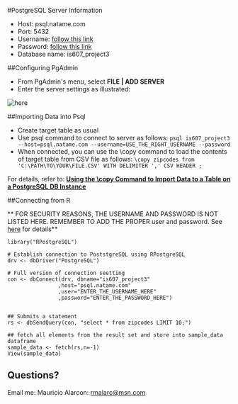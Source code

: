 #PostgreSQL Server Information

* Host: psql.natame.com
* Port: 5432
* Username: [follow this link](https://trello.com/c/2WsCBOdB)
* Password: [follow this link](https://trello.com/c/2WsCBOdB)
* Database name: is607_project3

##Configuring PgAdmin

* From PgAdmin's menu, select **FILE | ADD SERVER**
* Enter the server settings as illustrated:

![here](https://raw.githubusercontent.com/srajeev1/607Project3/master/postgresql_info/pgadmin-psql.natame.png)

##Importing Data into Psql

* Create target table as usual
* Use psql command to connect to server as follows: `psql is607_project3 --host=psql.natame.com --username=USE_THE_RIGHT_USERNAME --password`
* When connected, you can use the \copy command to load the contents of target table from CSV file as follows: `\copy zipcodes from 'C:\PATH\TO\YOUR\FILE.CSV' WITH DELIMITER ',' CSV HEADER ;`

For details, refer to: [**Using the \copy Command to Import Data to a Table on a PostgreSQL DB Instance**](http://docs.aws.amazon.com/AmazonRDS/latest/UserGuide/PostgreSQL.Procedural.Importing.html)


##Connecting from R

** FOR SECURITY REASONS, THE USERNAME AND PASSWORD IS NOT LISTED HERE. REMEMBER TO ADD THE PROPER user and password. See [here](https://trello.com/c/2WsCBOdB) for details**

```
library("RPostgreSQL")

# Establish connection to PoststgreSQL using RPostgreSQL
drv <- dbDriver("PostgreSQL")

# Full version of connection seetting
con <- dbConnect(drv, dbname="is607_project3"
                ,host="psql.natame.com"
                ,user="ENTER_THE_USERNAME_HERE"
                ,password="ENTER_THE_PASSWORD_HERE")


## Submits a statement
rs <- dbSendQuery(con, "select * from zipcodes LIMIT 10;")

## fetch all elements from the result set and store into sample_data dataframe
sample_data <- fetch(rs,n=-1)
View(sample_data)

```

## Questions?

Email me: Mauricio Alarcon: <rmalarc@msn.com>

